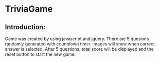 # TriviaGame
## Introduction:

Game was created by using javascript and jquery. There are 5 quesions randomly generated with countdown timer.
Images will show when correct answer is selected.
After 5 questions, total score will be displayed and the reset button to start the new game.
